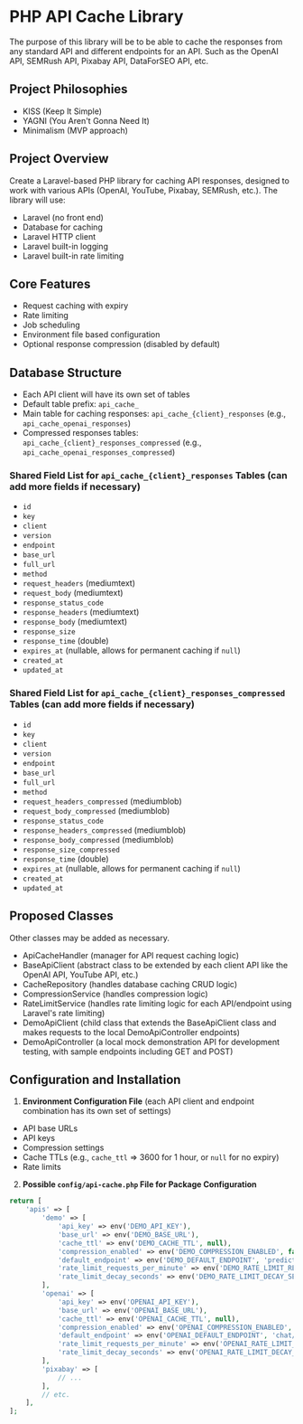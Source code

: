 # PHP API Cache Library

The purpose of this library will be to be able to cache the responses from any standard API and different endpoints for an API. Such as the OpenAI API, SEMRush API, Pixabay API, DataForSEO API, etc.

## Project Philosophies

- KISS (Keep It Simple)
- YAGNI (You Aren't Gonna Need It)
- Minimalism (MVP approach)

## Project Overview

Create a Laravel-based PHP library for caching API responses, designed to work with various APIs (OpenAI, YouTube, Pixabay, SEMRush, etc.). The library will use:

- Laravel (no front end)
- Database for caching
- Laravel HTTP client
- Laravel built-in logging
- Laravel built-in rate limiting

## Core Features

- Request caching with expiry
- Rate limiting
- Job scheduling
- Environment file based configuration
- Optional response compression (disabled by default)

## Database Structure

- Each API client will have its own set of tables
- Default table prefix: `api_cache_`
- Main table for caching responses: `api_cache_{client}_responses` (e.g., `api_cache_openai_responses`)
- Compressed responses tables: `api_cache_{client}_responses_compressed` (e.g., `api_cache_openai_responses_compressed`)

### Shared Field List for `api_cache_{client}_responses` Tables (can add more fields if necessary)

- `id`
- `key`
- `client`
- `version`
- `endpoint`
- `base_url`
- `full_url`
- `method`
- `request_headers` (mediumtext)
- `request_body` (mediumtext)
- `response_status_code`
- `response_headers` (mediumtext)
- `response_body` (mediumtext)
- `response_size`
- `response_time` (double)
- `expires_at` (nullable, allows for permanent caching if `null`)
- `created_at`
- `updated_at`

### Shared Field List for `api_cache_{client}_responses_compressed` Tables (can add more fields if necessary)

- `id`
- `key`
- `client`
- `version`
- `endpoint`
- `base_url`
- `full_url`
- `method`
- `request_headers_compressed` (mediumblob)
- `request_body_compressed` (mediumblob)
- `response_status_code`
- `response_headers_compressed` (mediumblob)
- `response_body_compressed` (mediumblob)
- `response_size_compressed`
- `response_time` (double)
- `expires_at` (nullable, allows for permanent caching if `null`)
- `created_at`
- `updated_at`

## Proposed Classes

Other classes may be added as necessary.

- ApiCacheHandler (manager for API request caching logic)
- BaseApiClient (abstract class to be extended by each client API like the OpenAI API, YouTube API, etc.)
- CacheRepository (handles database caching CRUD logic)
- CompressionService (handles compression logic)
- RateLimitService (handles rate limiting logic for each API/endpoint using Laravel's rate limiting)
- DemoApiClient (child class that extends the BaseApiClient class and makes requests to the local DemoApiController endpoints)
- DemoApiController (a local mock demonstration API for development testing, with sample endpoints including GET and POST)

## Configuration and Installation

1. **Environment Configuration File** (each API client and endpoint combination has its own set of settings)

- API base URLs
- API keys
- Compression settings
- Cache TTLs (e.g., `cache_ttl` => 3600 for 1 hour, or `null` for no expiry)
- Rate limits

2. **Possible `config/api-cache.php` File for Package Configuration**

```php
return [
    'apis' => [
        'demo' => [
            'api_key' => env('DEMO_API_KEY'),
            'base_url' => env('DEMO_BASE_URL'),
            'cache_ttl' => env('DEMO_CACHE_TTL', null),
            'compression_enabled' => env('DEMO_COMPRESSION_ENABLED', false),
            'default_endpoint' => env('DEMO_DEFAULT_ENDPOINT', 'prediction'),
            'rate_limit_requests_per_minute' => env('DEMO_RATE_LIMIT_REQUESTS_PER_MINUTE', 1000),
            'rate_limit_decay_seconds' => env('DEMO_RATE_LIMIT_DECAY_SECONDS', 60),
        ],
        'openai' => [
            'api_key' => env('OPENAI_API_KEY'),
            'base_url' => env('OPENAI_BASE_URL'),
            'cache_ttl' => env('OPENAI_CACHE_TTL', null),
            'compression_enabled' => env('OPENAI_COMPRESSION_ENABLED', false),
            'default_endpoint' => env('OPENAI_DEFAULT_ENDPOINT', 'chat/completions'),
            'rate_limit_requests_per_minute' => env('OPENAI_RATE_LIMIT_REQUESTS_PER_MINUTE', 60),
            'rate_limit_decay_seconds' => env('OPENAI_RATE_LIMIT_DECAY_SECONDS', 60),
        ],
        'pixabay' => [
            // ...
        ],
        // etc.
    ],
];
```